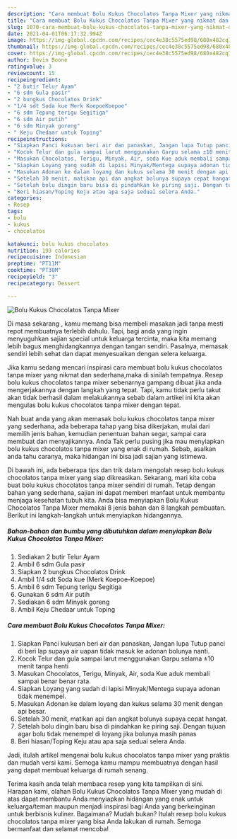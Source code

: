 ```yaml
---
description: "Cara membuat Bolu Kukus Chocolatos Tanpa Mixer yang nikmat dan Mudah Dibuat"
title: "Cara membuat Bolu Kukus Chocolatos Tanpa Mixer yang nikmat dan Mudah Dibuat"
slug: 1070-cara-membuat-bolu-kukus-chocolatos-tanpa-mixer-yang-nikmat-dan-mudah-dibuat
date: 2021-04-01T06:17:32.994Z
image: https://img-global.cpcdn.com/recipes/cec4e38c5575ed98/680x482cq70/bolu-kukus-chocolatos-tanpa-mixer-foto-resep-utama.jpg
thumbnail: https://img-global.cpcdn.com/recipes/cec4e38c5575ed98/680x482cq70/bolu-kukus-chocolatos-tanpa-mixer-foto-resep-utama.jpg
cover: https://img-global.cpcdn.com/recipes/cec4e38c5575ed98/680x482cq70/bolu-kukus-chocolatos-tanpa-mixer-foto-resep-utama.jpg
author: Devin Boone
ratingvalue: 3
reviewcount: 15
recipeingredient:
- "2 butir Telur Ayam"
- "6 sdm Gula pasir"
- "2 bungkus Chocolatos Drink"
- "1/4 sdt Soda kue Merk KoepoeKoepoe"
- "6 sdm Tepung terigu Segitiga"
- "6 sdm Air putih"
- "6 sdm Minyak goreng"
- " Keju Chedaar untuk Toping"
recipeinstructions:
- "Siapkan Panci kukusan beri air dan panaskan, Jangan lupa Tutup panci di beri lap supaya air uapan tidak masuk ke adonan bolunya nanti."
- "Kocok Telur dan gula sampai larut menggunakan Garpu selama ±10 menit tanpa henti"
- "Masukan Chocolatos, Terigu, Minyak, Air, soda Kue aduk membali sampai benar benar rata."
- "Siapkan Loyang yang sudah di lapisi Minyak/Mentega supaya adonan tidak menempel."
- "Masukan Adonan ke dalam loyang dan kukus selama 30 menit dengan api besar."
- "Setelah 30 menit, matikan api dan angkat bolunya supaya cepat hangat."
- "Setelah bolu dingin baru bisa di pindahkan ke piring saji. Dengan tujuan agar bolu tidak menempel di loyang jika bolunya masih panas"
- "Beri hiasan/Toping Keju atau apa saja seduai selera Anda."
categories:
- Resep
tags:
- bolu
- kukus
- chocolatos

katakunci: bolu kukus chocolatos 
nutrition: 193 calories
recipecuisine: Indonesian
preptime: "PT11M"
cooktime: "PT30M"
recipeyield: "3"
recipecategory: Dessert

---
```



![Bolu Kukus Chocolatos Tanpa Mixer](https://img-global.cpcdn.com/recipes/cec4e38c5575ed98/680x482cq70/bolu-kukus-chocolatos-tanpa-mixer-foto-resep-utama.jpg)

Di masa  sekarang , kamu memang bisa membeli masakan jadi tanpa mesti repot membuatnya terlebih dahulu. Tapi, bagi anda yang ingin menyuguhkan sajian special untuk keluarga tercinta, maka kita memang lebih bagus menghidangkannya dengan tangan sendiri. Pasalnya, memasak sendiri lebih sehat dan dapat menyesuaikan dengan selera keluarga.

Jika kamu sedang mencari inspirasi cara membuat bolu kukus chocolatos tanpa mixer yang nikmat dan sederhana,maka di sinilah tempatnya. Resep bolu kukus chocolatos tanpa mixer  sebenarnya gampang dibuat jika anda mengerjakannya dengan langkah yang tepat. Tapi, kamu tidak perlu takut akan tidak berhasil dalam melakukannya 
sebab dalam artikel ini kita akan mengulas bolu kukus chocolatos tanpa mixer dengan tepat.  



Nah buat anda yang akan memasak bolu kukus chocolatos tanpa mixer yang sederhana, ada beberapa tahap yang bisa dikerjakan, mulai dari memilih jenis bahan, kemudian penentuan bahan segar, sampai cara membuat dan menyajikannya. Anda Tak perlu pusing jika mau menyiapkan bolu kukus chocolatos tanpa mixer yang enak di rumah. Sebab, asalkan anda  tahu caranya, maka hidangan ini bisa jadi sajian yang istimewa.

Di bawah ini, ada beberapa tips dan trik dalam mengolah resep bolu kukus chocolatos tanpa mixer yang siap dikreasikan. Sekarang, mari kita coba buat bolu kukus chocolatos tanpa mixer sendiri di rumah. Tetap dengan bahan yang sederhana, sajian ini dapat memberi manfaat untuk membantu menjaga kesehatan tubuh kita. Anda bisa menyiapkan Bolu Kukus Chocolatos Tanpa Mixer memakai 8 jenis bahan dan 8 langkah pembuatan. Berikut ini langkah-langkah untuk menyiapkan hidangannya.

<!--inarticleads1-->

##### Bahan-bahan dan bumbu yang dibutuhkan dalam menyiapkan Bolu Kukus Chocolatos Tanpa Mixer:

1. Sediakan 2 butir Telur Ayam
1. Ambil 6 sdm Gula pasir
1. Siapkan 2 bungkus Chocolatos Drink
1. Ambil 1/4 sdt Soda kue (Merk Koepoe-Koepoe)
1. Ambil 6 sdm Tepung terigu Segitiga
1. Gunakan 6 sdm Air putih
1. Sediakan 6 sdm Minyak goreng
1. Ambil  Keju Chedaar untuk Toping




<!--inarticleads2-->

##### Cara membuat Bolu Kukus Chocolatos Tanpa Mixer:

1. Siapkan Panci kukusan beri air dan panaskan, Jangan lupa Tutup panci di beri lap supaya air uapan tidak masuk ke adonan bolunya nanti.
1. Kocok Telur dan gula sampai larut menggunakan Garpu selama ±10 menit tanpa henti
1. Masukan Chocolatos, Terigu, Minyak, Air, soda Kue aduk membali sampai benar benar rata.
1. Siapkan Loyang yang sudah di lapisi Minyak/Mentega supaya adonan tidak menempel.
1. Masukan Adonan ke dalam loyang dan kukus selama 30 menit dengan api besar.
1. Setelah 30 menit, matikan api dan angkat bolunya supaya cepat hangat.
1. Setelah bolu dingin baru bisa di pindahkan ke piring saji. Dengan tujuan agar bolu tidak menempel di loyang jika bolunya masih panas
1. Beri hiasan/Toping Keju atau apa saja seduai selera Anda.




Jadi, itulah artikel mengenai  bolu kukus chocolatos tanpa mixer  yang praktis dan mudah versi kami. Semoga kamu mampu membuatnya dengan hasil yang dapat membuat keluarga di rumah senang. 

Terima kasih anda telah membaca resep yang kita tampilkan di sini. Harapan kami, olahan  Bolu Kukus Chocolatos Tanpa Mixer yang mudah di atas dapat membantu Anda menyiapkan hidangan yang enak untuk keluarga/teman maupun menjadi inspirasi bagi Anda yang berkeinginan untuk berbisnis kuliner. Bagaimana? Mudah bukan? Itulah resep bolu kukus chocolatos tanpa mixer yang bisa Anda lakukan di rumah. Semoga bermanfaat dan selamat mencoba!

